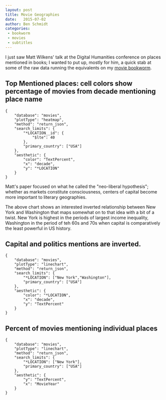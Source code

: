 ```yaml
---
layout: post
title: Movie Geographies
date:   2015-07-02
author: Ben Schmidt
categories: 
 - bookworm
 - movies
 - subtitles
---
```


I just saw Matt Wilkens' talk at the Digital Humanities conference on
places mentioned in books; I wanted to put up, mostly for him, a quick
stab at some of the raw data running the equivalents on my [movie bookworm](http://movies.benschmidt.org).


<!--more-->

## Top Mentioned places: cell colors show percentage of movies from decade mentioning place name
```{.bookworm height=650 width=800 id="primary"}
{
    "database": "movies",
    "plotType": "heatmap",
    "method": "return_json",
    "search_limits": {
        "*LOCATION__id": {
            "$lte": 40
        },
        "primary_country": ["USA"]
    },
    "aesthetic": {
        "color": "TextPercent",
        "x": "decade",
        "y": "*LOCATION"
    }
}
```


Matt's paper focused on what he called the "neo-liberal hypothesis"; whether as markets constitute consciousness, centers of capital become more important to literary geographies. 

The above chart shows an interested inverted relationship between New York and Washington that maps somewhat on to that idea with a bit of a twist. New York is highest in the periods of largest income inequality, Washington in the period of teh 60s and 70s when capital is comparatively the least powerful in US history.

## Capital and politics mentions are inverted.
```{.bookworm height=650 width=800 id="primary"}
{
    "database": "movies",
    "plotType": "linechart",
    "method": "return_json",
    "search_limits": {
        "*LOCATION": ["New York","Washington"],
        "primary_country": ["USA"]
    },
    "aesthetic": {
        "color": "*LOCATION",
        "x": "decade",
        "y": "TextPercent"
    }
}
```




## Percent of movies mentioning individual places
```{.bookworm height=450 width=600 id="reviewed" filters="*LOCATION:textArray"}
{
    "database": "movies",
    "plotType": "linechart",
    "method": "return_json",
    "search_limits": {
        "*LOCATION": ["New York"],
        "primary_country": ["USA"]
    },
    "aesthetic": {
        "y": "TextPercent",
        "x": "MovieYear"
    }
}
```

<div id="buttons2"></div>
<script> 

function fixDirectors(word,divid) {
// I used the id attribute on my code block to name the bookworm block `directors`; the
// bookworm element is hard-bound to the node so we can get at it programatically.
var worm = d3.select(divid).node().__bookworm__
//Once we have the bookworm element, we can change the search limits by operating on the query.
worm.query.search_limits["*LOCATION"][0] = word;
// Then we just update the plot: it already knows what SVG element it's bound to,
// so the transitions are clean.
worm.updatePlot()
// But we have to mop up that text block to change the word.
d3.select(divid).selectAll("input").node().value = word
}
// code to get top words: cat mainmodelpredictions.coefs.csv | sort -nrk3 --field-separator="," | tail -20 | awk  {FS=","; print "\"" $1 "\"" ","}'
var words = [
"America","New","London","Paris","Europe","France","England","Earth","California","United","China","Washington","US","Chicago","Germany","Japan","Africa","U.S.","Mexico","Rome","Los","Italy","Texas","Florida","India","Russia","Spain","Canada"]


var buttons = d3.select("#buttons2")
.selectAll("button")
.data(words)

buttons.enter()
.append("button")
.on("click",function(d) {fixDirectors(d,"#reviewed")})
.text(function(d) {return d})
</script>
